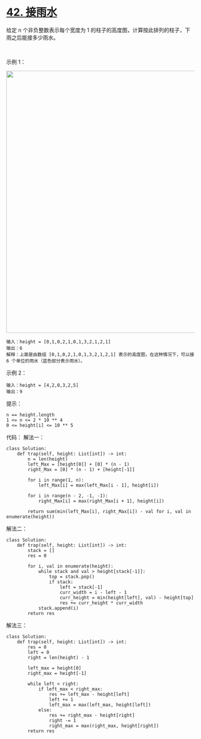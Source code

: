 # [42. 接雨水](https://leetcode-cn.com/problems/trapping-rain-water/)

给定 n 个非负整数表示每个宽度为 1 的柱子的高度图，计算按此排列的柱子，下雨之后能接多少雨水。

 

示例 1：

<img src="https://assets.leetcode-cn.com/aliyun-lc-upload/uploads/2018/10/22/rainwatertrap.png" width="700" />

```
输入：height = [0,1,0,2,1,0,1,3,2,1,2,1]
输出：6
解释：上面是由数组 [0,1,0,2,1,0,1,3,2,1,2,1] 表示的高度图，在这种情况下，可以接 6 个单位的雨水（蓝色部分表示雨水）。 
```
示例 2：
```
输入：height = [4,2,0,3,2,5]
输出：9
```

提示：
```
n == height.length
1 <= n <= 2 * 10 ** 4
0 <= height[i] <= 10 ** 5
```
代码：
解法一：
```python3
class Solution:
    def trap(self, height: List[int]) -> int:
        n = len(height)
        left_Max = [height[0]] + [0] * (n - 1)
        right_Max = [0] * (n - 1) + [height[-1]]

        for i in range(1, n):
            left_Max[i] = max(left_Max[i - 1], height[i])
        
        for i in range(n - 2, -1, -1):
            right_Max[i] = max(right_Max[i + 1], height[i])
            
        return sum(min(left_Max[i], right_Max[i]) - val for i, val in enumerate(height))
```

解法二：
```python3
class Solution:
    def trap(self, height: List[int]) -> int:
        stack = []
        res = 0

        for i, val in enumerate(height):
            while stack and val > height[stack[-1]]:
                top = stack.pop()
                if stack:
                    left = stack[-1]
                    curr_width = i - left - 1
                    curr_height = min(height[left], val) - height[top]
                    res += curr_height * curr_width
            stack.append(i)
        return res
```

解法三：
```python3
class Solution:
    def trap(self, height: List[int]) -> int:
        res = 0
        left = 0
        right = len(height) - 1

        left_max = height[0]
        right_max = height[-1]

        while left < right:
            if left_max < right_max:
                res += left_max - height[left]
                left += 1
                left_max = max(left_max, height[left])
            else:
                res += right_max - height[right]
                right -= 1
                right_max = max(right_max, height[right])
        return res
```